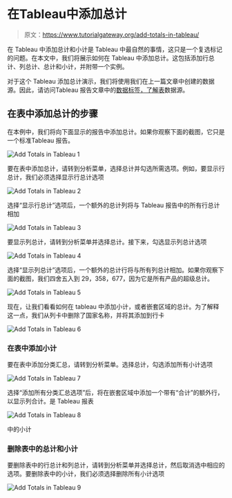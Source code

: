 # 在Tableau中添加总计

> 原文：<https://www.tutorialgateway.org/add-totals-in-tableau/>

在 Tableau 中添加总计和小计是 Tableau 中最自然的事情，这只是一个复选标记的问题。在本文中，我们将展示如何在 Tableau 中添加总计。这包括添加行总计、列总计、总计和小计，并附带一个实例。

对于这个 Tableau 添加总计演示，我们将使用我们在上一篇文章中创建的数据源。因此，请访问Tableau 报告文章中的[数据标签，了解](https://www.tutorialgateway.org/data-labels-in-tableau-reports/)[表](https://www.tutorialgateway.org/tableau/)数据源。

## 在表中添加总计的步骤

在本例中，我们将向下面显示的报告中添加总计。如果你观察下面的截图，它只是一个标准Tableau 报告。

![Add Totals in Tableau 1](img/bd88e0863f4e811e17cb052659e55ade.png)

要在表中添加总计，请转到分析菜单，选择总计并勾选所需选项。例如，要显示行总计，我们必须选择显示行总计选项

![Add Totals in Tableau 2](img/59b4b9dbb0db664f83cf3a00c8e77530.png)

选择“显示行总计”选项后，一个额外的总计列将与 Tableau 报告中的所有行总计相加

![Add Totals in Tableau 3](img/89a24c07272b9e9ef460c7d9590b9be8.png)

要显示列总计，请转到分析菜单并选择总计。接下来，勾选显示列总计选项

![Add Totals in Tableau 4](img/9ea45a4f310aa5f189ea7a54ba35ffb7.png)

选择“显示列总计”选项后，一个额外的总计行将与所有列总计相加。如果你观察下面的截图，我们四舍五入到 29，358，677，因为它是所有产品的超级总计。

![Add Totals in Tableau 5](img/d33a78e128653d999b8bf89854c8303e.png)

现在，让我们看看如何在 tableau 中添加小计，或者嵌套区域的总计。为了解释这一点，我们从列卡中删除了国家名称，并将其添加到行卡

![Add Totals in Tableau 6](img/b9e798663f656ada80304ce54b8bc2ef.png)

### 在表中添加小计

要在表中添加分类汇总，请转到分析菜单。选择总计，勾选添加所有小计选项

![Add Totals in Tableau 7](img/4205feb64de7a627789e2cbcede6dae8.png)

选择“添加所有分类汇总选项”后，将在嵌套区域中添加一个带有“合计”的额外行，以显示列合计。是 Tableau 报表

![Add Totals in Tableau 8](img/57761b948deb081e8defb8bc4633f83d.png)

中的小计

### 删除表中的总计和小计

要删除表中的行总计和列总计，请转到分析菜单并选择总计，然后取消选中相应的选项。要删除表中的小计，我们必须选择删除所有小计选项

![Add Totals in Tableau 9](img/12329daeff9a91c9566b3a029f077842.png)